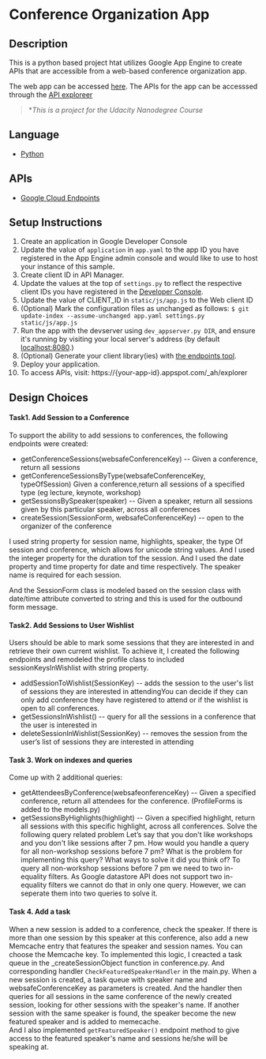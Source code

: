 # Conference Organization App

## Description

This is a python based project htat utilizes Google App Engine to create APIs that are accessible from a web-based conference organization app. 

The web app can be accessed [here](https://udacity-conference-108.appspot.com/). The APIs for the app can be accesssed through the [API exploreer](https://udacity-conference-108.appspot.com/_ah/api/explorer)

> \**This is a project for the Udacity Nanodegree Course*

## Language
- [Python][2]

## APIs
- [Google Cloud Endpoints][3]

## Setup Instructions

1. Create an application in Google Developer Console
1. Update the value of `application` in `app.yaml` to the app ID you
   have registered in the App Engine admin console and would like to use to host
   your instance of this sample.
1. Create client ID in API Manager.
1. Update the values at the top of `settings.py` to
   reflect the respective client IDs you have registered in the
   [Developer Console][4]. 
1. Update the value of CLIENT_ID in `static/js/app.js` to the Web client ID
1. (Optional) Mark the configuration files as unchanged as follows:
   `$ git update-index --assume-unchanged app.yaml settings.py static/js/app.js`
1. Run the app with the devserver using `dev_appserver.py DIR`, and ensure it's running by visiting your local server's address (by default [localhost:8080][5].)
1. (Optional) Generate your client library(ies) with [the endpoints tool][6].
1. Deploy your application.
1. To access APIs, visit: https://{your-app-id}.appspot.com/_ah/explorer

## Design Choices
#### Task1. Add Session to a Conference
To support the ability to add sessions to conferences, the following endpoints were created:
* getConferenceSessions(websafeConferenceKey) -- Given a conference, return all sessions
* getConferenceSessionsByType(websafeConferenceKey, typeOfSession) Given a conference,return all sessions of a specified type (eg lecture, keynote, workshop)
* getSessionsBySpeaker(speaker) -- Given a speaker, return all sessions given by this particular speaker, across all conferences
* createSession(SessionForm, websafeConferenceKey) -- open to the organizer of the conference

I used string property for session name, highlights, speaker, the type Of session and conference, which allows for unicode string values. And I used the integer property for the duration tof the session. And I used the date property and time property for date and time respectively. The speaker name is required for each session. 

And the SessionForm class is modeled based on the session class with date/time attribute converted to string and this is used for the outbound form message. 


#### Task2. Add Sessions to User Wishlist
Users should be able to mark some sessions that they are interested in and retrieve their own current wishlist.
To achieve it, I created the following endpoints and remodeled the profile class to included sessionKeysInWishlist with string property.
* addSessionToWishlist(SessionKey) -- adds the session to the user's list of sessions they are interested in attendingYou can decide if they can only add conference they have registered to attend or if the wishlist is open to all conferences.
* getSessionsInWishlist() -- query for all the sessions in a conference that the user is interested in
* deleteSessionInWishlist(SessionKey) -- removes the session from the user’s list of sessions they are interested in attending


#### Task 3. Work on indexes and queries
Come up with 2 additional queries:
* getAttendeesByConference(websafeonferenceKey) -- Given a specified conference, return all attendees for the conference. (ProfileForms is added to the models.py)
* getSessionsByHighlights(highlight) -- Given a specified highlight, return all sessions with this specific highlight, across all conferences.
Solve the following query related problem
Let’s say that you don't like workshops and you don't like sessions after 7 pm. How would you handle a query for all non-workshop sessions before 7 pm? What is the problem for implementing this query? What ways to solve it did you think of?
To query all non-workshop sessions before 7 pm we need to two in-equality filters. As Google datastore API does not support two in-equality filters we cannot do that in only one query. However, we can seperate them into two queries to solve it. 

#### Task 4. Add a task
When a new session is added to a conference, check the speaker. If there is more than one session by this speaker at this conference, also add a new Memcache entry that features the speaker and session names. You can choose the Memcache key.
To implemented this logic, I creacted a task queue in the _createSessionObject function in conference.py. And corresponding handler `CheckFeaturedSpeakerHandler` in the main.py. When a new session is created, a task queue with speaker name and websafeConferenceKey as parameters is created. And the handler then 
queries for all sessions in the same conference of the newly created session, looking for other sessions with the speaker's name. If another session with the same speaker is found, the speaker become the new featured speaker and is added to memecache.   
And I also implemented `getFeaturedSpeaker()` endpoint method to give access to the featured speaker's name and sessions he/she will be speaking at. 


[1]: https://developers.google.com/appengine
[2]: http://python.org
[3]: https://developers.google.com/appengine/docs/python/endpoints/
[4]: https://console.developers.google.com/
[5]: https://localhost:8080/
[6]: https://developers.google.com/appengine/docs/python/endpoints/endpoints_tool
